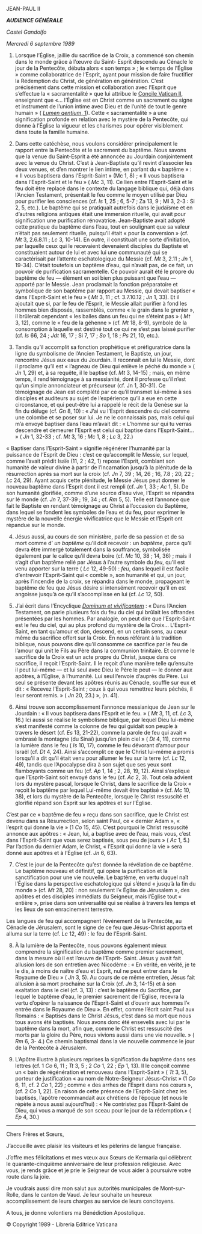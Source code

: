 JEAN-PAUL II

***AUDIENCE GÉNÉRALE***

*Castel Gandolfo*

*Mercredi 6 septembre 1989*

1. Lorsque l’Église, jaillie du sacrifice de la Croix, a commencé son chemin dans le monde grâce à l’œuvre du Saint- Esprit descendu au Cénacle le jour de la Pentecôte, débuta alors « son temps » ; le « temps de l’Église » comme collaboratrice de l’Esprit, ayant pour mission de faire fructifier la Rédemption du Christ, de génération en génération. C’est précisément dans cette mission et collaboration avec l’Esprit que s’effectue la « sacramentalité » que lui attribue le [Concile Vatican II](http://www.vatican.va/archive/hist_councils/ii_vatican_council/index_fr.htm), enseignant que «… l’Église est en Christ comme un sacrement ou signe et instrument de l’union intime avec Dieu et de l’unité de tout le genre humain » ( [*Lumen gentium*, 1](http://www.vatican.va/archive/hist_councils/ii_vatican_council/documents/vat-ii_const_19641121_lumen-gentium_fr.html#1.)). Cette « sacramentalité » a une signification profonde en relation avec le mystère de la Pentecôte, qui donne à l’Église la vigueur et les charismes pour opérer visiblement dans toute la famille humaine.

2. Dans cette catéchèse, nous voulons considérer principalement le rapport entre la Pentecôte et le sacrement du baptême. Nous savons que la venue du Saint-Esprit a été annoncée au Jourdain conjointement avec la venue du Christ. C’est à Jean-Baptiste qu’il revint d’associer les deux venues, et d’en montrer le lien intime, en parlant du « baptême » : « Il vous baptisera dans l’Esprit-Saint » (Mc 1, 8) ; « Il vous baptisera dans l’Esprit-Saint et le feu » ( *Mc* 3, 11). Ce lien entre l’Esprit-Saint et le feu doit être replacé dans le contexte du langage biblique qui, déjà dans l’Ancien Testament, présentait le feu comme le moyen utilisé par Dieu pour purifier les consciences (cf. *Is* 1, 25 ; 6, 5-7 ; Za 13, 9 ; Ml 3, 2-3 : Si 2, 5, etc.). Le baptême qui se pratiquait autrefois dans le judaïsme et en d’autres religions antiques était une immersion rituelle, qui avait pour signification une purification rénovatrice. Jean-Baptiste avait adopté cette pratique du baptême dans l’eau, tout en soulignant que sa valeur n’était pas seulement rituelle, puisqu’il était « pour la conversion » (cf. *Mt* 3, 2.6.8.11 ; *Lc* 3, 10-14). En outre, il constituait une sorte d’initiation, par laquelle ceux qui le recevaient devenaient disciples du Baptiste et constituaient autour de lui et avec lui une communauté qui se caractérisait par l’attente eschatologique du Messie (cf. *Mt* 3, 2.11 ; *Jn* 1, 19-34). C’était toutefois un baptême d’eau, qui n’avait pas, de ce fait, un pouvoir de purification sacramentelle. Ce pouvoir aurait été le propre du baptême de feu — élément en soi bien plus puissant que l’eau — apporté par le Messie. Jean proclamait la fonction préparatoire et symbolique de son baptême par rapport au Messie, qui devait baptiser « dans l’Esprit-Saint et le feu » ( *Mt* 3, 11 ; cf. 3.7.10.12 ; *Jn* 1, 33). Et il ajoutait que si, par le feu de l’Esprit, le Messie allait purifier à fond les hommes bien disposés, rassemblés, comme « le grain dans le grenier », il brûlerait cependant « les balles dans un feu qui ne s’éteint pas » ( *Mt* 3, 12), comme le « feu de la géhenne » (cf. *Mt* 18, 8-9), symbole de la consomption à laquelle est destiné tout ce qui ne s’est pas laissé purifier (cf. *Is* 66, 24 ; *Jdt* 16, 17 ; Si 7, 17 ; *So* 1, 18 ; *Ps* 21, 10, etc.).

3. Tandis qu’il accomplit sa fonction prophétique et préfiguratrice dans la ligne du symbolisme de l’Ancien Testament, le Baptiste, un jour, rencontre Jésus aux eaux du Jourdain. Il reconnaît en lui le Messie, dont il proclame qu’il est « l’agneau de Dieu qui enlève le péché du monde » ( *Jn* 1, 29) et, à sa requête, il le baptise (cf. *Mt* 3, 14-15) ; mais, en même temps, il rend témoignage à sa messianité, dont il professe qu’il n’est qu’un simple annonciateur et précurseur (cf. Jn 1, 30-31). Ce témoignage de Jean est complété par ce qu’il transmet lui-même à ses disciples et auditeurs au sujet de l’expérience qu’il a eue en cette circonstance, et qui peut-être lui a rappelé le récit de la Genèse sur la fin du déluge (cf. *Gn* 8, 10) : « J’ai vu l’Esprit descendre du ciel comme une colombe et se poser sur lui. Je ne le connaissais pas, mais celui qui m’a envoyé baptiser dans l’eau m’avait dit : « L’homme sur qui tu verras descendre et demeurer l’Esprit est celui qui baptise dans l’Esprit-Saint… » ( *Jn* 1, 32-33 ; cf. *Mt* 3, 16 ; *Mc* 1, 8 ; *Lc* 3, 22.)

« Baptiser dans l’Esprit-Saint » signifie régénérer l’humanité par la puissance de l’Esprit de Dieu : c’est ce qu’accomplit le Messie, sur lequel, comme l’avait prédit Isaïe (11, 2 ; 42, 1) repose l’Esprit, comblant son humanité de valeur divine à partir de l’Incarnation jusqu’à la plénitude de la résurrection après sa mort sur la croix (cf. *Jn* 7, 39 ; 14, 26 ; 16, 7.8 ; 20, 22 ; *Lc* 24, 29). Ayant acquis cette plénitude, le Messie Jésus peut donner le nouveau baptême dans l’Esprit dont il est rempli (cf. *Jn* 1, 33 ; *Ac* 1, 5). De son humanité glorifiée, comme d’une source d’eau vive, l’Esprit se répandra sur lé monde (cf. *Jn* 7, 37-39 ; 19, 34 ; cf. *Rm* 5, 5). Telle est l’annonce que fait le Baptiste en rendant témoignage au Christ à l’occasion du Baptême, dans lequel se fondent les symboles de l’eau et du feu, pour exprimer le mystère de la nouvelle énergie vivificatrice que le Messie et l’Esprit ont répandue sur le monde.

4. Jésus aussi, au cours de son ministère, parle de sa passion et de sa mort comme d’ *un baptême* qu’il doit recevoir : un *baptême*, parce qu’il devra être immergé totalement dans la souffrance, symbolisée également par le calice qu’il devra boire (cf. *Mc* 10, 38 ; 14, 36) ; mais il s’agit d’un baptême relié par Jésus à l’autre symbole du *feu*, qu’il est venu apporter sur la terre ( *Lc* 12, 49-50) : *feu*, dans lequel il est facile d’entrevoir l’Esprit-Saint qui « comble », son humanité et qui, un jour, après l’incendie de la croix, se répandra dans le monde, propageant le baptême de feu que Jésus désire si intensément recevoir qu’il en est angoisse jusqu’à ce qu’il s’accomplisse en lui (cf. *Lc* 12, 50).

5. J’ai écrit dans l’Encyclique *[Dominum et vivificantem](http://www.vatican.va/edocs/FRA0074/_INDEX.HTM)* : « Dans l’Ancien Testament, on parle plusieurs fois du feu du ciel qui brûlait les offrandes présentées par les hommes. Par analogie, on peut dire que l’Esprit-Saint est le feu du ciel, qui au plus profond du mystère de la Croix… L’Esprit-Saint, en tant qu’amour et don, descend, en un certain sens, au cœur même du sacrifice offert sur la Croix. En nous référant à la tradition biblique, nous pouvons dire qu’il consomme ce sacrifice par le feu de l’amour qui unit le Fils au Père dans la communion trinitaire. Et comme le sacrifice de la Croix est un acte propre du Christ, jusque dans ce sacrifice, il reçoit l’Esprit-Saint. Il le reçoit d’une manière telle qu’ensuite il peut lui-même — et lui seul avec Dieu le Père le peut — le donner aux apôtres, à l’Église, à l’humanité. Lui seul l’envoie d’auprès du Père. Lui seul se présente devant les apôtres réunis au Cénacle, souffle sur eux et dit : « Recevez l’Esprit-Saint ; ceux à qui vous remettrez leurs péchés, il leur seront remis. » ( *Jn* 20, 23.) », (n. 41).

6. Ainsi trouve son accomplissement l’annonce messianique de Jean sur le Jourdain : « Il vous baptisera dans l’Esprit et le feu. » ( *Mt* 3, 11, cf. *Lc* 3, 16.) Ici aussi se réalise le symbolisme biblique, par lequel Dieu lui-même s’est manifesté comme la colonne de feu qui guidait son peuple à travers le désert (cf. *Es* 13, 21-22), comme la parole de feu qui avait « embrasé la montagne (du Sinaï) jusqu’en plein ciel » ( *Dt* 4, 11), comme la lumière dans le feu ( *Is* 10, 17), comme le feu dévorant d’amour pour Israël (cf. *Dt* 4, 24). Ainsi s’accomplit ce que le Christ lui-même a promis lorsqu’il a dit qu’il était venu pour allumer le feu sur la terre (cf. *Lc* 12, 49), tandis que l’Apocalypse dira à son sujet que ses yeux sont flamboyants comme un feu (cf. *Ap* 1, 14 ; 2, 28, 19, 12). Ainsi s’explique que l’Esprit-Saint soit envoyé dans le feu (cf. *Ac* 2, 3). Tout cela advient lors du mystère pascal, lorsque le Christ, dans le sacrifice de la Croix « reçoit le baptême par lequel Lui-même devait être baptisé » (cf. *Mc* 10, 38), et lors du mystère de la Pentecôte, lorsque le Christ ressuscité et glorifié répand son Esprit sur les apôtres et sur l’Église.

C’est par ce « baptême de feu » reçu dans son sacrifice, que le Christ est devenu dans sa Résurrection, selon saint Paul, ce « dernier Adam », « l’esprit qui donne la vie » (1 *Co* 15, 45). C’est pourquoi le Christ ressuscité annonce aux apôtres : « Jean, lui, a baptise avec de l’eau, mais vous, c’est dans l’Esprit-Saint que vous serez baptisés, sous peu de jours » ( *Ac* 1, 5.) Par l’action du dernier Adam, le Christ, « l’Esprit qui donne la vie » sera donné aux apôtres et à l’Église (cf. *Jn* 6, 63).

7. C’est le jour de la Pentecôte qu’est donnée la révélation de ce baptême. Le baptême nouveau et définitif, qui opère la purification et la sanctification pour une vie nouvelle. Le baptême, en vertu duquel naît l’Église dans la perspective eschatologique qui s’étend « jusqu’à la fin du monde » (cf. *Mt* 28, 20) : non seulement l’« Église de Jérusalem », des apôtres et des disciples immédiats du Seigneur, mais l’Église tout « entière », prise dans son universalité qui se réalise à travers les temps et les lieux de son enracinement terrestre.

Les langues de feu qui accompagnent l’événement de la Pentecôte, au Cénacle de Jérusalem, sont le signe de ce feu que Jésus-Christ apporta et alluma sur la terre (cf. *Lc* 12, 49) : le feu de l’Esprit-Saint.

8. À la lumière de la Pentecôte, nous pouvons également mieux comprendre la signification du baptême comme premier sacrement, dans la mesure où il est l’œuvre de l’Esprit- Saint. Jésus y avait fait allusion lors de son entretien avec Nicodème : « En vérité, en vérité, je te le dis, à moins de naître d’eau et Esprit, nul ne peut entrer dans le Royaume de Dieu » ( *Jn* 3, 5). Au cours de ce même entretien, Jésus fait allusion à sa mort prochaine sur la Croix (cf. *Jn* 3, 14-15) et à son exaltation dans le ciel (cf. 3, 13) : c’est le baptême du Sacrifice, par lequel le baptême d’eau, le premier sacrement de l’Église, recevra la vertu d’opérer la naissance de l’Esprit-Saint et d’ouvrir aux hommes l’« entrée dans le Royaume de Dieu ». En effet, comme l’écrit saint Paul aux Romains : « Baptisés dans le Christ Jésus, c’est dans sa mort que nous tous avons été baptisés. Nous avons donc été ensevelis avec lui par le baptême dans la mort, afin que, comme le Christ est ressuscité des morts par la gloire du Père, nous vivions aussi dans une vie nouvelle. » ( *Rm* 6, 3- 4.) Ce chemin baptismal dans la vie nouvelle commence le jour de la Pentecôte à Jérusalem.

9. L’Apôtre illustre à plusieurs reprises la signification du baptême dans ses lettres (cf. 1 *Co* 6, 11 ; *Tt* 3, 5 ; 2 *Co* 1, 22 ; *Ep* 1, 13). Il le conçoit comme un « bain de régénération et renouveau dans l’Esprit-Saint » ( *Tt* 3, 5), porteur de justification « au nom de Notre-Seigneur Jésus-Christ » (1 *Co* 6, 11, cf. 2 *Co* 1, 22) ; comme « des arrhes de l’Esprit dans nos cœurs », (cf. 2 *Co* 1, 22). En raison de cette présence de l’Esprit-Saint chez les baptisés, l’apôtre recommandait aux chrétiens de l’époque (et nous le répète à nous aussi aujourd’hui) : « Ne contristez pas l’Esprit-Saint de Dieu, qui vous a marqué de son sceau pour le jour de la rédemption.» ( *Ep* 4, 30.)

* * *

Chers Frères et Sœurs,

J’accueille avec plaisir les visiteurs et les pèlerins de langue française.

J’offre mes félicitations et mes vœux aux Sœurs de Kermaria qui célèbrent le quarante-cinquième anniversaire de leur profession religieuse. Avec vous, je rends grâce et je prie le Seigneur de vous aider à poursuivre votre route dans la joie.

Je voudrais aussi dire mon salut aux autorités municipales de Mont-sur-Rolle, dans le canton de Vaud. Je leur souhaite un heureux accomplissement de leurs charges au service de leurs concitoyens.

A tous, je donne volontiers ma Bénédiction Apostolique.

© Copyright 1989 - Libreria Editrice Vaticana